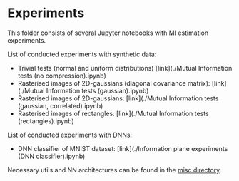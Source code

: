 # Experiments

This folder consists of several Jupyter notebooks with MI estimation experiments.

List of conducted experiments with synthetic data:
- Trivial tests (normal and uniform distributions) [link](./Mutual Information tests (no compression).ipynb)
- Rasterised images of 2D-gaussians (diagonal covariance matrix): [link](./Mutual Information tests (gaussian).ipynb)
- Rasterised images of 2D-gaussians: [link](./Mutual Information tests (gaussian, correlated).ipynb)
- Rasterised images of rectangles: [link](./Mutual Information tests (rectangles).ipynb)

List of conducted experiments with DNNs:
- DNN classifier of MNIST dataset: [link](./Information plane experiments (DNN classifier).ipynb)

Necessary utils and NN architectures can be found in the [misc directory](./misc).